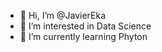 - 👋 Hi, I’m @JavierEka
- 👀 I’m interested in Data Science
- 🌱 I’m currently learning Phyton


<!---
JavierEka/JavierEka is a ✨ special ✨ repository because its `README.md` (this file) appears on your GitHub profile.
You can click the Preview link to take a look at your changes.
--->
